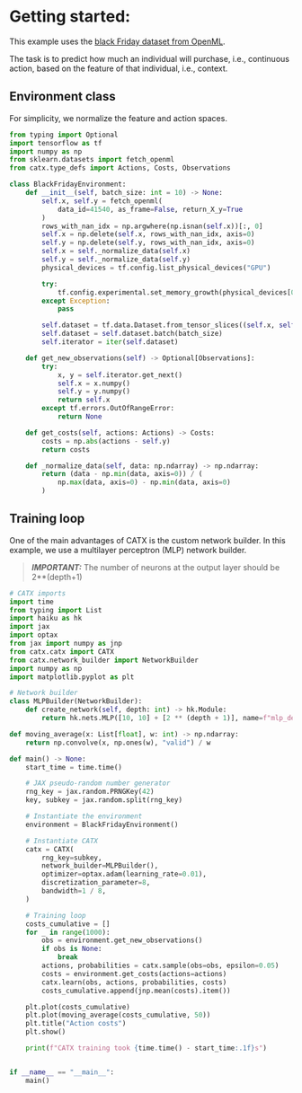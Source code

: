 # Getting started:
This example uses
the [black Friday dataset from OpenML](https://www.openml.org/search?type=data&status=active&id=41540).

The task is to predict how much an individual will purchase, i.e., continuous action,
based on the feature of that individual, i.e., context.



## Environment class
For simplicity, we normalize the feature and action spaces.
```python
from typing import Optional
import tensorflow as tf
import numpy as np
from sklearn.datasets import fetch_openml
from catx.type_defs import Actions, Costs, Observations

class BlackFridayEnvironment:
    def __init__(self, batch_size: int = 10) -> None:
        self.x, self.y = fetch_openml(
            data_id=41540, as_frame=False, return_X_y=True
        )
        rows_with_nan_idx = np.argwhere(np.isnan(self.x))[:, 0]
        self.x = np.delete(self.x, rows_with_nan_idx, axis=0)
        self.y = np.delete(self.y, rows_with_nan_idx, axis=0)
        self.x = self._normalize_data(self.x)
        self.y = self._normalize_data(self.y)
        physical_devices = tf.config.list_physical_devices("GPU")

        try:
            tf.config.experimental.set_memory_growth(physical_devices[0], True)
        except Exception:
            pass

        self.dataset = tf.data.Dataset.from_tensor_slices((self.x, self.y))
        self.dataset = self.dataset.batch(batch_size)
        self.iterator = iter(self.dataset)

    def get_new_observations(self) -> Optional[Observations]:
        try:
            x, y = self.iterator.get_next()
            self.x = x.numpy()
            self.y = y.numpy()
            return self.x
        except tf.errors.OutOfRangeError:
            return None

    def get_costs(self, actions: Actions) -> Costs:
        costs = np.abs(actions - self.y)
        return costs

    def _normalize_data(self, data: np.ndarray) -> np.ndarray:
        return (data - np.min(data, axis=0)) / (
            np.max(data, axis=0) - np.min(data, axis=0)
        )
```

## Training loop
One of the main advantages of CATX is the custom network builder.
In this example, we use a multilayer perceptron (MLP) network builder.
> **_IMPORTANT:_**  The number of neurons at the output layer should be 2**(depth+1)

```python
# CATX imports
import time
from typing import List
import haiku as hk
import jax
import optax
from jax import numpy as jnp
from catx.catx import CATX
from catx.network_builder import NetworkBuilder
import numpy as np
import matplotlib.pyplot as plt

# Network builder
class MLPBuilder(NetworkBuilder):
    def create_network(self, depth: int) -> hk.Module:
        return hk.nets.MLP([10, 10] + [2 ** (depth + 1)], name=f"mlp_depth_{depth}")

def moving_average(x: List[float], w: int) -> np.ndarray:
    return np.convolve(x, np.ones(w), "valid") / w

def main() -> None:
    start_time = time.time()

    # JAX pseudo-random number generator
    rng_key = jax.random.PRNGKey(42)
    key, subkey = jax.random.split(rng_key)

    # Instantiate the environment
    environment = BlackFridayEnvironment()

    # Instantiate CATX
    catx = CATX(
        rng_key=subkey,
        network_builder=MLPBuilder(),
        optimizer=optax.adam(learning_rate=0.01),
        discretization_parameter=8,
        bandwidth=1 / 8,
    )

    # Training loop
    costs_cumulative = []
    for _ in range(1000):
        obs = environment.get_new_observations()
        if obs is None:
            break
        actions, probabilities = catx.sample(obs=obs, epsilon=0.05)
        costs = environment.get_costs(actions=actions)
        catx.learn(obs, actions, probabilities, costs)
        costs_cumulative.append(jnp.mean(costs).item())

    plt.plot(costs_cumulative)
    plt.plot(moving_average(costs_cumulative, 50))
    plt.title("Action costs")
    plt.show()

    print(f"CATX training took {time.time() - start_time:.1f}s")


if __name__ == "__main__":
    main()
```
